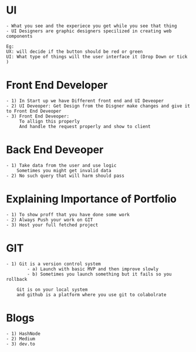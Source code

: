 # UI
    - What you see and the experiece you get while you see that thing 
    - UI Designers are graphic designers specilized in creating web components 

    Eg: 
    UX: will decide if the button should be red or green 
    UI: What type of things will the user interface it (Drop Down or tick )

# Front End Developer 
    - 1) In Start up we have Different front end and UI Deveoper 
    - 2) UI Deveoper: Get Design from the Disgner make changes and give it to Front End Deveoper
    - 3) Front End Deveoper: 
         To allign this properly 
         And handle the request properly and show to client 


# Back End Deveoper
    - 1) Take data from the user and use logic 
        Sometimes you might get invalid data
    - 2) No such query that will harm should pass 

# Explaining Importance of Portfolio
    - 1) To show proff that you have done some work
    - 2) Always Push your work on GIT
    - 3) Host your full fetched project 

# GIT
    - 1) Git is a version control system 
            - a) Launch with basic MVP and then improve slowly 
            - b) Sometimes you launch something but it fails so you rollback

        Git is on your local system 
        and github is a platform where you use git to colabolrate 

# Blogs
    - 1) HashNode
    - 2) Medium
    - 3) dev.to